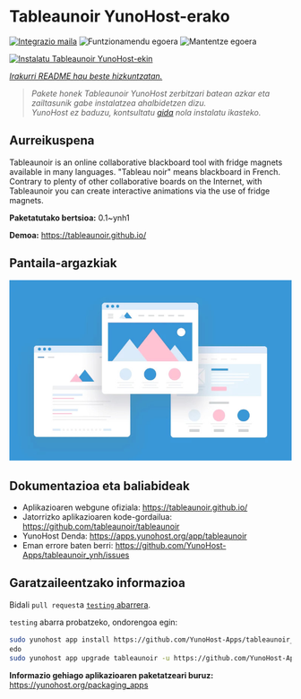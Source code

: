 <!--
Ohart ongi: README hau automatikoki sortu da <https://github.com/YunoHost/apps/tree/master/tools/readme_generator>ri esker
EZ editatu eskuz.
-->

# Tableaunoir YunoHost-erako

[![Integrazio maila](https://dash.yunohost.org/integration/tableaunoir.svg)](https://ci-apps.yunohost.org/ci/apps/tableaunoir/) ![Funtzionamendu egoera](https://ci-apps.yunohost.org/ci/badges/tableaunoir.status.svg) ![Mantentze egoera](https://ci-apps.yunohost.org/ci/badges/tableaunoir.maintain.svg)

[![Instalatu Tableaunoir YunoHost-ekin](https://install-app.yunohost.org/install-with-yunohost.svg)](https://install-app.yunohost.org/?app=tableaunoir)

*[Irakurri README hau beste hizkuntzatan.](./ALL_README.md)*

> *Pakete honek Tableaunoir YunoHost zerbitzari batean azkar eta zailtasunik gabe instalatzea ahalbidetzen dizu.*  
> *YunoHost ez baduzu, kontsultatu [gida](https://yunohost.org/install) nola instalatu ikasteko.*

## Aurreikuspena

Tableaunoir is an online collaborative blackboard tool with fridge magnets available in many languages. "Tableau noir" means blackboard in French. Contrary to plenty of other collaborative boards on the Internet, with Tableaunoir you can create interactive animations via the use of fridge magnets.

**Paketatutako bertsioa:** 0.1~ynh1

**Demoa:** <https://tableaunoir.github.io/>

## Pantaila-argazkiak

![Tableaunoir(r)en pantaila-argazkia](./doc/screenshots/example.jpg)

## Dokumentazioa eta baliabideak

- Aplikazioaren webgune ofiziala: <https://tableaunoir.github.io/>
- Jatorrizko aplikazioaren kode-gordailua: <https://github.com/tableaunoir/tableaunoir>
- YunoHost Denda: <https://apps.yunohost.org/app/tableaunoir>
- Eman errore baten berri: <https://github.com/YunoHost-Apps/tableaunoir_ynh/issues>

## Garatzaileentzako informazioa

Bidali `pull request`a [`testing` abarrera](https://github.com/YunoHost-Apps/tableaunoir_ynh/tree/testing).

`testing` abarra probatzeko, ondorengoa egin:

```bash
sudo yunohost app install https://github.com/YunoHost-Apps/tableaunoir_ynh/tree/testing --debug
edo
sudo yunohost app upgrade tableaunoir -u https://github.com/YunoHost-Apps/tableaunoir_ynh/tree/testing --debug
```

**Informazio gehiago aplikazioaren paketatzeari buruz:** <https://yunohost.org/packaging_apps>
